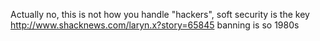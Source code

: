 Actually no, this is not how you handle "hackers", soft security is the key http://www.shacknews.com/laryn.x?story=65845 banning is so 1980s